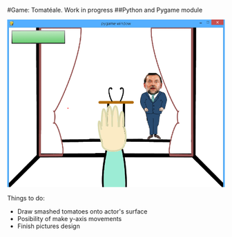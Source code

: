 #Game: Tomatéale. Work in progress
##Python and Pygame module

<img src="Doc/Captura.PNG">

Things to do:


- Draw smashed tomatoes onto actor's surface
- Posibility of make y-axis movements
- Finish pictures design
